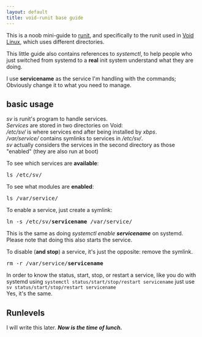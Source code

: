 ```yaml
---
layout: default
title: void-runit base guide
---
```


This is a noob mini-guide to [runit](smarden.org/runit/), and specifically to the runit used in [Void Linux](http://voidlinux.eu), which uses different directories.  
  
This little guide also contains references to *systemctl*, to help people who just switched from systemd to a **real** init system understand what they are doing.  
  
I use **servicename** as the service I'm handling with the commands; Obviously change it to what you need to manage.  
  
<h2>basic usage</h2>

*sv* is runit's program to handle services.  
*Services* are stored in two directories on Void:  
*/etc/sv/* is where services end after being installed by *xbps*.  
*/var/service/* contains symlinks to services in */etc/sv/*.  
*sv* actually considers the services in the second directory as those "enabled" (they are also run at boot)  

To see which services are **available**:  
<pre>ls /etc/sv/</pre>  
  
To see what modules are **enabled**:  
<pre>ls /var/service/</pre>  
  
To enable a service, just create a symlink:  
<pre>ln -s /etc/sv/<b>servicename</b> /var/service/</pre>  
This is the same as doing *systemctl enable* ***servicename*** on systemd.  
Please note that doing this also starts the service.  

To disable (**and stop**) a service, it's just the opposite: remove the symlink.  
<pre>rm -r /var/service/<b>servicename</b></pre>  
  
In order to know the status, start, stop, or restart a service, like you do with systemd using `systemctl status/start/stop/restart servicename` just use `sv status/start/stop/restart servicename`  
Yes, it's the same.  
  
<h2>Runlevels</h2>
  
I will write this later. ***Now is the time of lunch.***
